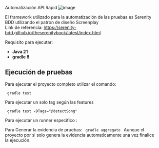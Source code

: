 Automatización API Rapid
![image](https://github.com/user-attachments/assets/9ebc2884-ab1f-4937-8d53-cda06e1aeedf)

El framework utilizado para la automatización de las pruebas es Serenity BDD utilizando el patron de diseño Screenplay  
Link de referencia: https://serenity-bdd.github.io/theserenitybook/latest/index.html

Requisito para ejecutar:
+ **Java 21**
+ **gradle 8**

Ejecución de pruebas
---  

Para ejecutar el proyecto completo utilizar el comando:
```
 gradle test   
```
Para ejecutar un solo tag según las features
```
 gradle test -DTags="@detectSong"
```  
Para ejecutar un runner específico :

Para Generar la evidencia de pruebas:
```  gradle aggregate  ```
Aunque el proyecto por si solo genera la evidencia automaticamente una vez finalice la ejecución.
